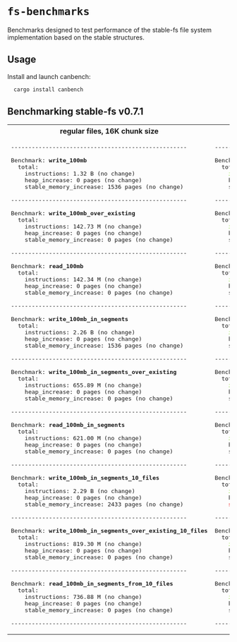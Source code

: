 # `fs-benchmarks`

Benchmarks designed to test performance of the stable-fs file system implementation based on the stable structures.

## Usage

Install and launch canbench:
```bash
  cargo install canbench
```

## Benchmarking stable-fs v0.7.1
<table>
<tr>
<th> regular files, 16K chunk size </th>
<th> mounted memory files </th>
</tr>
<tr>
<td>


<pre>---------------------------------------------------

Benchmark: <b>write_100mb</b>
  total:
    instructions: 1.32 B (no change)
    heap_increase: 0 pages (no change)
    stable_memory_increase: 1536 pages (no change)

---------------------------------------------------

Benchmark: <b>write_100mb_over_existing</b>
  total:
    instructions: 142.73 M (no change)
    heap_increase: 0 pages (no change)
    stable_memory_increase: 0 pages (no change)

---------------------------------------------------

Benchmark: <b>read_100mb</b>
  total:
    instructions: 142.34 M (no change)
    heap_increase: 0 pages (no change)
    stable_memory_increase: 0 pages (no change)

---------------------------------------------------

Benchmark: <b>write_100mb_in_segments</b>
  total:
    instructions: 2.26 B (no change)
    heap_increase: 0 pages (no change)
    stable_memory_increase: 1536 pages (no change)

---------------------------------------------------

Benchmark: <b>write_100mb_in_segments_over_existing</b>
  total:
    instructions: 655.89 M (no change)
    heap_increase: 0 pages (no change)
    stable_memory_increase: 0 pages (no change)

---------------------------------------------------

Benchmark: <b>read_100mb_in_segments</b>
  total:
    instructions: 621.00 M (no change)
    heap_increase: 0 pages (no change)
    stable_memory_increase: 0 pages (no change)

---------------------------------------------------

Benchmark: <b>write_100mb_in_segments_10_files</b>
  total:
    instructions: 2.29 B (no change)
    heap_increase: 0 pages (no change)
    stable_memory_increase: 2433 pages (no change)

---------------------------------------------------

Benchmark: <b>write_100mb_in_segments_over_existing_10_files</b>
  total:
    instructions: 819.30 M (no change)
    heap_increase: 0 pages (no change)
    stable_memory_increase: 0 pages (no change)

---------------------------------------------------

Benchmark: <b>read_100mb_in_segments_from_10_files</b>
  total:
    instructions: 736.88 M (no change)
    heap_increase: 0 pages (no change)
    stable_memory_increase: 0 pages (no change)

---------------------------------------------------
</pre>


</td>
<td>

<pre>---------------------------------------------------

Benchmark: <b>write_100mb</b>
  total:
    <font color="#8AE234"><b>instructions: 124.45 M (improved by 90.55%)</b></font>
    heap_increase: 0 pages (no change)
    stable_memory_increase: 1536 pages (no change)

---------------------------------------------------

Benchmark: <b>write_100mb_over_existing</b>
  total:
    <font color="#8AE234"><b>instructions: 100.01 M (improved by 29.93%)</b></font>
    heap_increase: 0 pages (no change)
    stable_memory_increase: 0 pages (no change)

---------------------------------------------------

Benchmark: <b>read_100mb</b>
  total:
    <font color="#8AE234"><b>instructions: 100.02 M (improved by 29.74%)</b></font>
    heap_increase: 0 pages (no change)
    stable_memory_increase: 0 pages (no change)

---------------------------------------------------

Benchmark: <b>write_100mb_in_segments</b>
  total:
    <font color="#8AE234"><b>instructions: 918.28 M (improved by 59.34%)</b></font>
    heap_increase: 0 pages (no change)
    stable_memory_increase: 1536 pages (no change)

---------------------------------------------------

Benchmark: <b>write_100mb_in_segments_over_existing</b>
  total:
    <font color="#8AE234"><b>instructions: 519.91 M (improved by 20.73%)</b></font>
    heap_increase: 0 pages (no change)
    stable_memory_increase: 0 pages (no change)

---------------------------------------------------

Benchmark: <b>read_100mb_in_segments</b>
  total:
    <font color="#8AE234"><b>instructions: 476.11 M (improved by 23.33%)</b></font>
    heap_increase: 0 pages (no change)
    stable_memory_increase: 0 pages (no change)

---------------------------------------------------

Benchmark: <b>write_100mb_in_segments_10_files</b>
  total:
    <font color="#8AE234"><b>instructions: 1.11 B (improved by 51.48%)</b></font>
    heap_increase: 0 pages (no change)
    <font color="#EF2929"><b>stable_memory_increase: 3585 pages (regressed by 47.35%)</b></font>

---------------------------------------------------

Benchmark: <b>write_100mb_in_segments_over_existing_10_files</b>
  total:
    <font color="#8AE234"><b>instructions: 699.55 M (improved by 14.62%)</b></font>
    heap_increase: 0 pages (no change)
    stable_memory_increase: 0 pages (no change)

---------------------------------------------------

Benchmark: <b>read_100mb_in_segments_from_10_files</b>
  total:
    <font color="#8AE234"><b>instructions: 655.03 M (improved by 11.11%)</b></font>
    heap_increase: 0 pages (no change)
    stable_memory_increase: 0 pages (no change)

---------------------------------------------------
</pre>


</td>
</tr>
</table>



